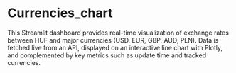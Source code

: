 # Currencies_chart
This Streamlit dashboard provides real-time visualization of exchange rates between HUF and major currencies (USD, EUR, GBP, AUD, PLN). Data is fetched live from an API, displayed on an interactive line chart with Plotly, and complemented by key metrics such as update time and tracked currencies.
